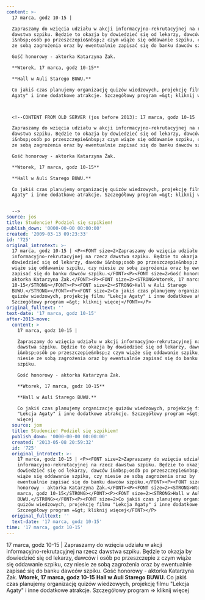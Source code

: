 ```yaml
---
content: >-
  17 marca, godz 10-15 | 

  Zapraszamy do wzięcia udziału w akcji informacyjno-rekrutacyjnej na rzecz
  dawstwa szpiku. Będzie to okazja by dowiedzieć się od lekarzy, dawców
  i&nbsp;osób po przeszczepie&nbsp;z czym wiąże się oddawanie szpiku, czy niesie
  ze sobą zagrożenia oraz by ewentualnie zapisać się do banku dawców szpiku.

  Gość honorowy - aktorka Katarzyna Żak.

  **Wtorek, 17 marca, godz 10-15**

  **Hall w Auli Starego BUWU.**

  Co jakiś czas planujemy organizację quizów wiedzowych, projekcję filmu "Lekcja
  Agaty" i inne dodatkowe atrakcje. Szczegółowy program =&gt; kliknij więcej



  <!--CONTENT FROM OLD SERVER (jos before 2013): 17 marca, godz 10-15 | 

  Zapraszamy do wzięcia udziału w akcji informacyjno-rekrutacyjnej na rzecz
  dawstwa szpiku. Będzie to okazja by dowiedzieć się od lekarzy, dawców
  i&nbsp;osób po przeszczepie&nbsp;z czym wiąże się oddawanie szpiku, czy niesie
  ze sobą zagrożenia oraz by ewentualnie zapisać się do banku dawców szpiku.

  Gość honorowy - aktorka Katarzyna Żak.

  **Wtorek, 17 marca, godz 10-15**

  **Hall w Auli Starego BUWU.**

  Co jakiś czas planujemy organizację quizów wiedzowych, projekcję filmu "Lekcja
  Agaty" i inne dodatkowe atrakcje. Szczegółowy program =&gt; kliknij więcej


  -->
source: jos
title: Studencie! Podziel się szpikiem!
publish_down: '0000-00-00 00:00:00'
created: '2009-03-13 09:23:33'
id: '725'
original_introtext: >-
  17 marca, godz 10-15 | <P><FONT size=2>Zapraszamy do wzięcia udziału w akcji
  informacyjno-rekrutacyjnej na rzecz dawstwa szpiku. Będzie to okazja by
  dowiedzieć się od lekarzy, dawców i&nbsp;osób po przeszczepie&nbsp;z czym
  wiąże się oddawanie szpiku, czy niesie ze sobą zagrożenia oraz by ewentualnie
  zapisać się do banku dawców szpiku.</FONT><P><FONT size=2>Gość honorowy -
  aktorka Katarzyna Żak.</FONT><P><FONT size=2><STRONG>Wtorek, 17 marca, godz
  10-15</STRONG></FONT><P><FONT size=2><STRONG>Hall w Auli Starego
  BUWU.</STRONG></FONT><P><FONT size=2>Co jakiś czas planujemy organizację
  quizów wiedzowych, projekcję filmu "Lekcja Agaty" i inne dodatkowe atrakcje.
  Szczegółowy program =&gt; kliknij więcej</FONT></P>
original_fulltext: ''
text-date: '17 marca, godz 10-15'
after-2013-move:
  content: >
    17 marca, godz 10-15 | 

    Zapraszamy do wzięcia udziału w akcji informacyjno-rekrutacyjnej na rzecz
    dawstwa szpiku. Będzie to okazja by dowiedzieć się od lekarzy, dawców
    i&nbsp;osób po przeszczepie&nbsp;z czym wiąże się oddawanie szpiku, czy
    niesie ze sobą zagrożenia oraz by ewentualnie zapisać się do banku dawców
    szpiku.

    Gość honorowy - aktorka Katarzyna Żak.

    **Wtorek, 17 marca, godz 10-15**

    **Hall w Auli Starego BUWU.**

    Co jakiś czas planujemy organizację quizów wiedzowych, projekcję filmu
    "Lekcja Agaty" i inne dodatkowe atrakcje. Szczegółowy program =&gt; kliknij
    więcej
  source: jom
  title: Studencie! Podziel się szpikiem!
  publish_down: '0000-00-00 00:00:00'
  created: '2013-05-08 20:59:32'
  id: '725'
  original_introtext: >-
    17 marca, godz 10-15 | <P><FONT size=2>Zapraszamy do wzięcia udziału w akcji
    informacyjno-rekrutacyjnej na rzecz dawstwa szpiku. Będzie to okazja by
    dowiedzieć się od lekarzy, dawców i&nbsp;osób po przeszczepie&nbsp;z czym
    wiąże się oddawanie szpiku, czy niesie ze sobą zagrożenia oraz by
    ewentualnie zapisać się do banku dawców szpiku.</FONT><P><FONT size=2>Gość
    honorowy - aktorka Katarzyna Żak.</FONT><P><FONT size=2><STRONG>Wtorek, 17
    marca, godz 10-15</STRONG></FONT><P><FONT size=2><STRONG>Hall w Auli Starego
    BUWU.</STRONG></FONT><P><FONT size=2>Co jakiś czas planujemy organizację
    quizów wiedzowych, projekcję filmu "Lekcja Agaty" i inne dodatkowe atrakcje.
    Szczegółowy program =&gt; kliknij więcej</FONT></P>
  original_fulltext: ''
  text-date: '17 marca, godz 10-15'
time: '17 marca, godz 10-15'
---
```

17 marca, godz 10-15 | 
Zapraszamy do wzięcia udziału w akcji informacyjno-rekrutacyjnej na rzecz dawstwa szpiku. Będzie to okazja by dowiedzieć się od lekarzy, dawców i&nbsp;osób po przeszczepie&nbsp;z czym wiąże się oddawanie szpiku, czy niesie ze sobą zagrożenia oraz by ewentualnie zapisać się do banku dawców szpiku.
Gość honorowy - aktorka Katarzyna Żak.
**Wtorek, 17 marca, godz 10-15**
**Hall w Auli Starego BUWU.**
Co jakiś czas planujemy organizację quizów wiedzowych, projekcję filmu "Lekcja Agaty" i inne dodatkowe atrakcje. Szczegółowy program =&gt; kliknij więcej


<!--CONTENT FROM OLD SERVER (jos before 2013): 17 marca, godz 10-15 | 
Zapraszamy do wzięcia udziału w akcji informacyjno-rekrutacyjnej na rzecz dawstwa szpiku. Będzie to okazja by dowiedzieć się od lekarzy, dawców i&nbsp;osób po przeszczepie&nbsp;z czym wiąże się oddawanie szpiku, czy niesie ze sobą zagrożenia oraz by ewentualnie zapisać się do banku dawców szpiku.
Gość honorowy - aktorka Katarzyna Żak.
**Wtorek, 17 marca, godz 10-15**
**Hall w Auli Starego BUWU.**
Co jakiś czas planujemy organizację quizów wiedzowych, projekcję filmu "Lekcja Agaty" i inne dodatkowe atrakcje. Szczegółowy program =&gt; kliknij więcej

-->

<!--{{json:{"created_date":"2009-03-13 09:23:33","publish_down":"0000-00-00 00:00:00","id":"725"}}}-->